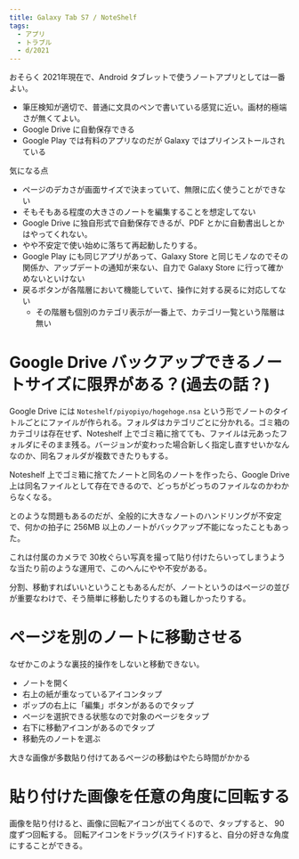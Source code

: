 ```yaml
---
title: Galaxy Tab S7 / NoteShelf
tags:
  - アプリ
  - トラブル
  - d/2021
---
```



おそらく 2021年現在で、Android タブレットで使うノートアプリとしては一番よい。

- 筆圧検知が適切で、普通に文具のペンで書いている感覚に近い。画材的極端さが無くてよい。
- Google Drive に自動保存できる
- Google Play では有料のアプリなのだが Galaxy ではプリインストールされている


気になる点

- ページのデカさが画面サイズで決まっていて、無限に広く使うことができない
- そもそもある程度の大きさのノートを編集することを想定してない
- Google Drive に独自形式で自動保存できるが、PDF とかに自動書出しとかはやってくれない。
- やや不安定で使い始めに落ちて再起動したりする。
- Google Play にも同じアプリがあって、Galaxy Store と同じモノなのでその関係か、アップデートの通知が来ない、自力で Galaxy Store に行って確かめないといけない
- 戻るボタンが各階層において機能していて、操作に対する戻るに対応してない
  - その階層も個別のカテゴリ表示が一番上で、カテゴリ一覧という階層は無い


Google Drive バックアップできるノートサイズに限界がある？(過去の話？)
================================================================================
Google Drive には `Noteshelf/piyopiyo/hogehoge.nsa` という形でノートのタイトルごとにファイルが作られる。フォルダはカテゴリごとに分かれる。ゴミ箱のカテゴリは存在せず、Noteshelf 上でゴミ箱に捨てても、ファイルは元あったフォルダにそのまま残る。バージョンが変わった場合新しく指定し直すせいかなんなのか、同名フォルダが複数できたりもする。

Noteshelf 上でゴミ箱に捨てたノートと同名のノートを作ったら、Google Drive 上は同名ファイルとして存在できるので、どっちがどっちのファイルなのかわからなくなる。

とのような問題もあるのだが、全般的に大きなノートのハンドリングが不安定で、何かの拍子に 256MB 以上のノートがバックアップ不能になったこともあった。

これは付属のカメラで 30枚ぐらい写真を撮って貼り付けたらいってしまうような当たり前のような運用で、このへんにやや不安がある。

分割、移動すればいいということもあるんだが、ノートというのはページの並びが重要なわけで、そう簡単に移動したりするのも難しかったりする。



ページを別のノートに移動させる
================================================================================
なぜかこのような裏技的操作をしないと移動できない。


- ノートを開く
- 右上の紙が重なっているアイコンタップ
- ポップの右上に「編集」ボタンがあるのでタップ
- ページを選択できる状態なので対象のページをタップ
- 右下に移動アイコンがあるのでタップ
- 移動先のノートを選ぶ

大きな画像が多数貼り付けてあるページの移動はやたら時間がかかる




貼り付けた画像を任意の角度に回転する
================================================================================
画像を貼り付けると、画像に回転アイコンが出てくるので、タップすると、 90度ずつ回転する。
回転アイコンをドラッグ(スライド)すると、自分の好きな角度にすることができる。



